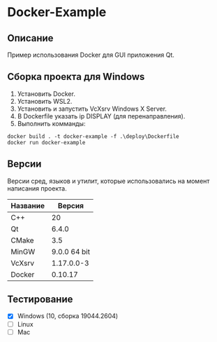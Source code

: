 # Docker-Example

## Описание

Пример использования Docker для GUI приложения Qt.

## Сборка проекта для Windows

1. Установить Docker.
2. Установить WSL2.
3. Установить и запустить VcXsrv Windows X Server.
4. В Dockerfile указать ip DISPLAY (для перенаправления).
5. Выполнить комманды:

```
docker build . -t docker-example -f .\deploy\Dockerfile
docker run docker-example
```

## Версии

Версии сред, языков и утилит, которые использовались на момент написания проекта.

| Название   | Версия               |
| -----------|----------------------|
| C++        | 20                   |
| Qt         | 6.4.0                |
| CMake      | 3.5                  |
| MinGW      | 9.0.0 64 bit         |
| VcXsrv     | 1.17.0.0-3           |
| Docker     | 0.10.17              |

## Тестирование

- [x] Windows (10, сборка 19044.2604)
- [ ] Linux
- [ ] Mac
